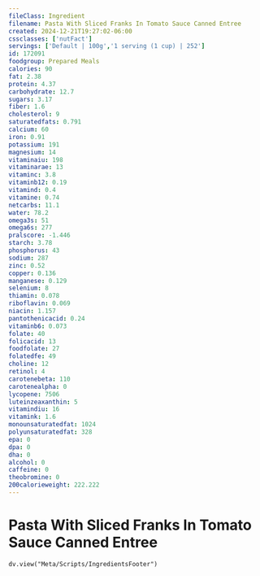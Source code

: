 ```yaml
---
fileClass: Ingredient
filename: Pasta With Sliced Franks In Tomato Sauce Canned Entree
created: 2024-12-21T19:27:02-06:00
cssclasses: ['nutFact']
servings: ['Default | 100g','1 serving (1 cup) | 252']
id: 172091
foodgroup: Prepared Meals
calories: 90
fat: 2.38
protein: 4.37
carbohydrate: 12.7
sugars: 3.17
fiber: 1.6
cholesterol: 9
saturatedfats: 0.791
calcium: 60
iron: 0.91
potassium: 191
magnesium: 14
vitaminaiu: 198
vitaminarae: 13
vitaminc: 3.8
vitaminb12: 0.19
vitamind: 0.4
vitamine: 0.74
netcarbs: 11.1
water: 78.2
omega3s: 51
omega6s: 277
pralscore: -1.446
starch: 3.78
phosphorus: 43
sodium: 287
zinc: 0.52
copper: 0.136
manganese: 0.129
selenium: 8
thiamin: 0.078
riboflavin: 0.069
niacin: 1.157
pantothenicacid: 0.24
vitaminb6: 0.073
folate: 40
folicacid: 13
foodfolate: 27
folatedfe: 49
choline: 12
retinol: 4
carotenebeta: 110
carotenealpha: 0
lycopene: 7506
luteinzeaxanthin: 5
vitamindiu: 16
vitamink: 1.6
monounsaturatedfat: 1024
polyunsaturatedfat: 328
epa: 0
dpa: 0
dha: 0
alcohol: 0
caffeine: 0
theobromine: 0
200calorieweight: 222.222
---
```


# Pasta With Sliced Franks In Tomato Sauce Canned Entree

```dataviewjs
dv.view("Meta/Scripts/IngredientsFooter")
```